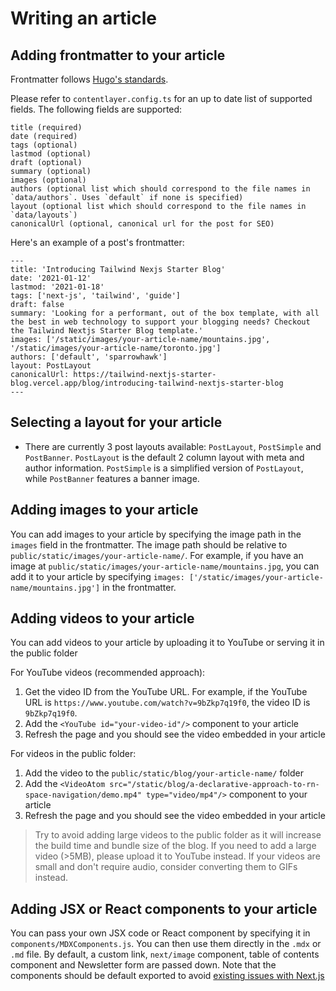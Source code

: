 # Writing an article


## Adding frontmatter to your article

Frontmatter follows [Hugo's standards](https://gohugo.io/content-management/front-matter/).

Please refer to `contentlayer.config.ts` for an up to date list of supported fields. The following fields are supported:

```
title (required)
date (required)
tags (optional)
lastmod (optional)
draft (optional)
summary (optional)
images (optional)
authors (optional list which should correspond to the file names in `data/authors`. Uses `default` if none is specified)
layout (optional list which should correspond to the file names in `data/layouts`)
canonicalUrl (optional, canonical url for the post for SEO)
```

Here's an example of a post's frontmatter:

```
---
title: 'Introducing Tailwind Nexjs Starter Blog'
date: '2021-01-12'
lastmod: '2021-01-18'
tags: ['next-js', 'tailwind', 'guide']
draft: false
summary: 'Looking for a performant, out of the box template, with all the best in web technology to support your blogging needs? Checkout the Tailwind Nextjs Starter Blog template.'
images: ['/static/images/your-article-name/mountains.jpg', '/static/images/your-article-name/toronto.jpg']
authors: ['default', 'sparrowhawk']
layout: PostLayout
canonicalUrl: https://tailwind-nextjs-starter-blog.vercel.app/blog/introducing-tailwind-nextjs-starter-blog
---
```

## Selecting a layout for your article
- There are currently 3 post layouts available: `PostLayout`, `PostSimple` and `PostBanner`. `PostLayout` is the default 2 column layout with meta and author information. `PostSimple` is a simplified version of `PostLayout`, while `PostBanner` features a banner image.

## Adding images to your article
You can add images to your article by specifying the image path in the `images` field in the frontmatter. The image path should be relative to `public/static/images/your-article-name/`. For example, if you have an image at `public/static/images/your-article-name/mountains.jpg`, you can add it to your article by specifying `images: ['/static/images/your-article-name/mountains.jpg']` in the frontmatter.

## Adding videos to your article
You can add videos to your article by uploading it to YouTube or serving it in the public folder

For YouTube videos (recommended approach):
1. Get the video ID from the YouTube URL. For example, if the YouTube URL is `https://www.youtube.com/watch?v=9bZkp7q19f0`, the video ID is `9bZkp7q19f0`.
2. Add the `<YouTube id="your-video-id"/>` component to your article
3. Refresh the page and you should see the video embedded in your article

For videos in the public folder:
1. Add the video to the `public/static/blog/your-article-name/` folder
2. Add the `<VideoAtom src="/static/blog/a-declarative-approach-to-rn-space-navigation/demo.mp4" type="video/mp4"/>` component to your article
3. Refresh the page and you should see the video embedded in your article

> Try to avoid adding large videos to the public folder as it will increase the build time and bundle size of the blog. If you need to add a large video (>5MB), please upload it to YouTube instead. If your videos are small and don't require audio, consider converting them to GIFs instead.

## Adding JSX or React components to your article
You can pass your own JSX code or React component by specifying it in `components/MDXComponents.js`. You can then use them directly in the `.mdx` or `.md` file. By default, a custom link, `next/image` component, table of contents component and Newsletter form are passed down. Note that the components should be default exported to avoid [existing issues with Next.js](https://github.com/vercel/next.js/issues/51593)
